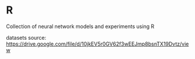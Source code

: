 # R
Collection of neural network models and experiments using R


datasets source: https://drive.google.com/file/d/10jkEV5r0GV62f3wEEJmp8bsnTX19Dvtz/view
